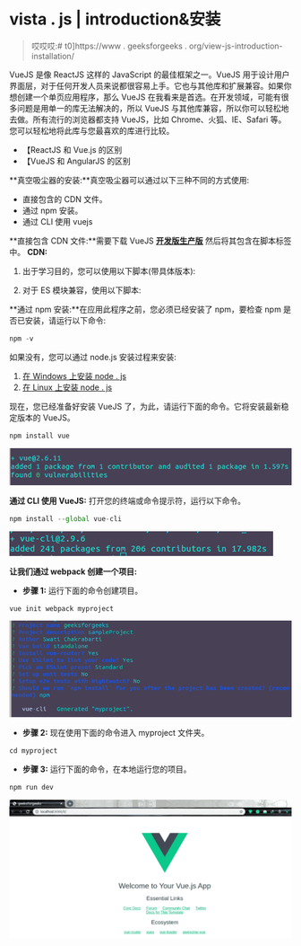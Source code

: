 # vista . js | introduction&安装

> 哎哎哎:# t0]https://www . geeksforgeeks . org/view-js-introduction-installation/

VueJS 是像 ReactJS 这样的 JavaScript 的最佳框架之一。VueJS 用于设计用户界面层，对于任何开发人员来说都很容易上手。它也与其他库和扩展兼容。如果你想创建一个单页应用程序，那么 VueJS 在我看来是首选。在开发领域，可能有很多问题是用单一的库无法解决的，所以 VueJS 与其他库兼容，所以你可以轻松地去做。所有流行的浏览器都支持 VueJS，比如 Chrome、火狐、IE、Safari 等。您可以轻松地将此库与您最喜欢的库进行比较。

*   【ReactJS 和 Vue.js 的区别
*   【VueJS 和 AngularJS 的区别

**真空吸尘器的安装:**真空吸尘器可以通过以下三种不同的方式使用:

*   直接包含的 CDN 文件。
*   通过 npm 安装。
*   通过 CLI 使用 vuejs

**直接包含 CDN 文件:**需要下载 VueJS [**开发版**](https://vuejs.org/js/vue.js)[**生产版**](https://vuejs.org/js/vue.min.js) 然后将其包含在脚本标签中。
**CDN:**

1.  出于学习目的，您可以使用以下脚本(带具体版本):

2.  对于 ES 模块兼容，使用以下脚本:

**通过 npm 安装:**在应用此程序之前，您必须已经安装了 npm，要检查 npm 是否已安装，请运行以下命令:

```js
npm -v
```

如果没有，您可以通过 node.js 安装过程来安装:

1.  [在 Windows 上安装 node . js](https://www.geeksforgeeks.org/installation-of-node-js-on-windows/)
2.  [在 Linux 上安装 node . js](https://www.geeksforgeeks.org/installation-of-node-js-on-linux/)

现在，您已经准备好安装 VueJS 了，为此，请运行下面的命令。它将安装最新稳定版本的 VueJS。

```js
npm install vue
```

![](img/920f5d5ec6e1e18e347625e766d1dab9.png)

**通过 CLI 使用 VueJS:** 打开您的终端或命令提示符，运行以下命令。

```js
npm install --global vue-cli
```

![](img/ab7a341dd21581103861d0e47ac21ee6.png)

**让我们通过 webpack 创建一个项目:**

*   **步骤 1:** 运行下面的命令创建项目。

```js
vue init webpack myproject

```

![](img/e9c595a85a7192db3cbc40cbc8f71b33.png)

*   **步骤 2:** 现在使用下面的命令进入 myproject 文件夹。

```js
cd myproject

```

*   **步骤 3:** 运行下面的命令，在本地运行您的项目。

```js
npm run dev

```

![](img/4e26f0cfc39bf18d468660bc40b9dbb7.png)